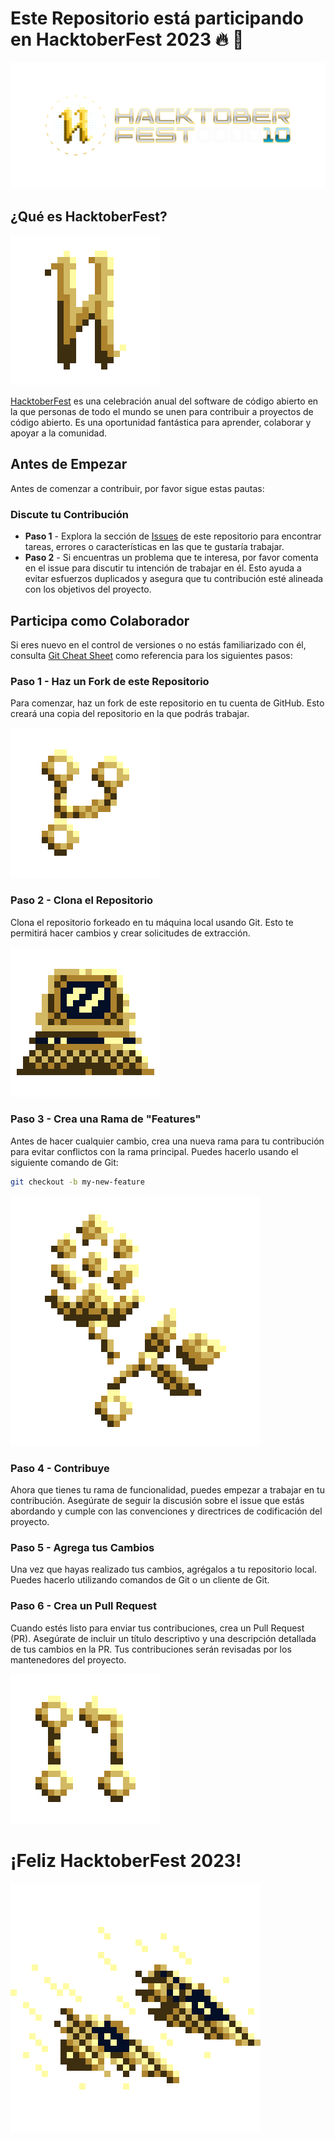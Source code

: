 # Este Repositorio está participando en HacktoberFest 2023 :fire: :robot:


![](https://github.com/andrewrgarcia/hf10_organizer_event_kit/blob/main/05_logo_set/hf10_horizontal_logos/cmyk/hf10_horz_fcl_cmyk.png?raw=true)


## ¿Qué es HacktoberFest?

![](https://github.com/andrewrgarcia/hf10_organizer_event_kit/blob/main/04_icon_set/@1x/10@1x.png?raw=true)


[HacktoberFest](https://hacktoberfest.com/) es una celebración anual del software de código abierto en la que personas de todo el mundo se unen para contribuir a proyectos de código abierto. Es una oportunidad fantástica para aprender, colaborar y apoyar a la comunidad.

## Antes de Empezar

Antes de comenzar a contribuir, por favor sigue estas pautas:

### Discute tu Contribución

- **Paso 1** - Explora la sección de [Issues](https://github.com/andrewrgarcia/.../issues) de este repositorio para encontrar tareas, errores o características en las que te gustaría trabajar.
- **Paso 2** - Si encuentras un problema que te interesa, por favor comenta en el issue para discutir tu intención de trabajar en él. Esto ayuda a evitar esfuerzos duplicados y asegura que tu contribución esté alineada con los objetivos del proyecto.

## Participa como Colaborador


Si eres nuevo en el control de versiones o no estás familiarizado con él, consulta [Git Cheat Sheet](https://github.com/andrewrgarcia/hf10_organizer_event_kit/blob/main/03_git_cheat_sheet/hf10_git_cheat_sheet.pdf) como referencia para los siguientes pasos:



### Paso 1 - Haz un Fork de este Repositorio

Para comenzar, haz un fork de este repositorio en tu cuenta de GitHub. Esto creará una copia del repositorio en la que podrás trabajar.

![](https://github.com/andrewrgarcia/hf10_organizer_event_kit/blob/main/04_icon_set/@1x/03@1x.png?raw=true)


### Paso 2 - Clona el Repositorio

Clona el repositorio forkeado en tu máquina local usando Git. Esto te permitirá hacer cambios y crear solicitudes de extracción.

![](https://github.com/andrewrgarcia/hf10_organizer_event_kit/blob/main/04_icon_set/@1x/05@1x.png?raw=true)


### Paso 3 - Crea una Rama de "Features"

Antes de hacer cualquier cambio, crea una nueva rama para tu contribución para evitar conflictos con la rama principal. Puedes hacerlo usando el siguiente comando de Git:

```bash
git checkout -b my-new-feature
```

![](https://github.com/andrewrgarcia/hf10_organizer_event_kit/blob/main/04_icon_set/@1x/14@1x.png?raw=true)


### Paso 4 - Contribuye

Ahora que tienes tu rama de funcionalidad, puedes empezar a trabajar en tu contribución. Asegúrate de seguir la discusión sobre el issue que estás abordando y cumple con las convenciones y directrices de codificación del proyecto.

### Paso 5 - Agrega tus Cambios

Una vez que hayas realizado tus cambios, agrégalos a tu repositorio local. Puedes hacerlo utilizando comandos de Git o un cliente de Git.

### Paso 6 - Crea un Pull Request

Cuando estés listo para enviar tus contribuciones, crea un Pull Request (PR). Asegúrate de incluir un título descriptivo y una descripción detallada de tus cambios en la PR. Tus contribuciones serán revisadas por los mantenedores del proyecto.

![](https://github.com/andrewrgarcia/hf10_organizer_event_kit/blob/main/04_icon_set/@1x/08@1x.png?raw=true)


# ¡Feliz HacktoberFest 2023!

[![](https://github.com/andrewrgarcia/hf10_organizer_event_kit/blob/main/04_icon_set/@1x/13@1x.png?raw=true)](https://github.com/andrewrgarcia)
